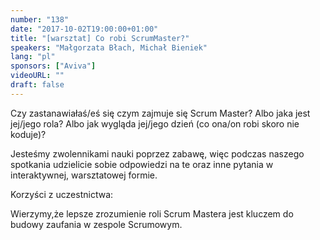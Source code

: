 ```yaml
---
number: "138"
date: "2017-10-02T19:00:00+01:00"
title: "[warsztat] Co robi ScrumMaster?"
speakers: "Małgorzata Błach, Michał Bieniek"
lang: "pl"
sponsors: ["Aviva"]
videoURL: ""
draft: false
---
```


Czy zastanawiałaś/eś się czym zajmuje się Scrum Master? Albo jaka jest jej/jego rola? Albo jak wygląda jej/jego dzień (co ona/on robi skoro nie koduje)?

Jesteśmy zwolennikami nauki poprzez zabawę, więc podczas naszego spotkania udzielicie sobie odpowiedzi na te oraz inne pytania w interaktywnej, warsztatowej formie.

Korzyści z uczestnictwa:

Wierzymy,że lepsze zrozumienie roli Scrum Mastera jest kluczem do budowy zaufania w zespole Scrumowym.
